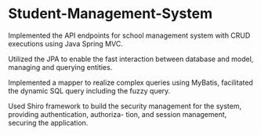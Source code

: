 # Student-Management-System

Implemented the API endpoints for school management system with CRUD executions using Java Spring MVC.

Utilized the JPA to enable the fast interaction between database and model, managing and querying entities.

Implemented a mapper to realize complex queries using MyBatis, facilitated the dynamic SQL query including
the fuzzy query.

Used Shiro framework to build the security management for the system, providing authentication, authoriza-
tion, and session management, securing the application.
